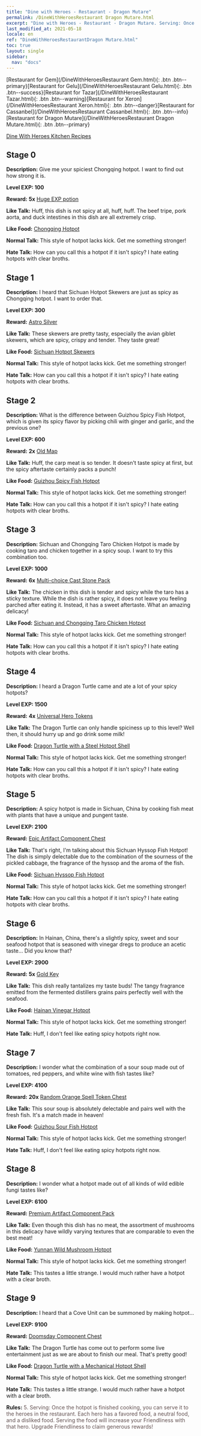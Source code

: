 ```yaml
---
title: "Dine with Heroes - Restaurant - Dragon Mutare"
permalink: /DineWithHeroesRestaurant Dragon Mutare.html
excerpt: "Dine with Heroes - Restaurant - Dragon Mutare. Serving: Once the hotpot is finished cooking, you can serve it to the heroes in the restaurant. Each hero has a favored food, a neutral food, and a disliked food. Serving the food will increase your Friendliness with that hero. Upgrade Friendliness to claim generous rewards!"
last_modified_at: 2021-05-18
locale: en
ref: "DineWithHeroesRestaurantDragon Mutare.html"
toc: true
layout: single
sidebar:
  nav: "docs"
---
```


[Restaurant for Gem](/DineWithHeroesRestaurant Gem.html){: .btn .btn--primary}[Restaurant for Gelu](/DineWithHeroesRestaurant Gelu.html){: .btn .btn--success}[Restaurant for Tazar](/DineWithHeroesRestaurant Tazar.html){: .btn .btn--warning}[Restaurant for Xeron](/DineWithHeroesRestaurant Xeron.html){: .btn .btn--danger}[Restaurant for Cassanbel](/DineWithHeroesRestaurant Cassanbel.html){: .btn .btn--info}[Restaurant for Dragon Mutare](/DineWithHeroesRestaurant Dragon Mutare.html){: .btn .btn--primary}

  [Dine With Heroes Kitchen Recipes](/DineWithHeroesKitchenRecipes.html)

## Stage 0
 **Description:** Give me your spiciest Chongqing hotpot. I want to find out how strong it is.

 **Level EXP: 100**

 **Reward:**  **5x** [Huge EXP potion](/Items/con_703/)

 **Like Talk:** Huff, this dish is not spicy at all, huff, huff. The beef tripe, pork aorta, and duck intestines in this dish are all extremely crisp.

 **Like Food:** [Chongqing Hotpot](/Items/con_1194/)

 **Normal Talk:** This style of hotpot lacks kick. Get me something stronger!

 **Hate Talk:** How can you call this a hotpot if it isn't spicy? I hate eating hotpots with clear broths.



## Stage 1
 **Description:** I heard that Sichuan Hotpot Skewers are just as spicy as Chongqing hotpot. I want to order that.

 **Level EXP: 300**

 **Reward:** [Astro Silver](/Items/con_969/)

 **Like Talk:** These skewers are pretty tasty, especially the avian giblet skewers, which are spicy, crispy and tender. They taste great!

 **Like Food:** [Sichuan Hotpot Skewers](/Items/con_1197/)

 **Normal Talk:** This style of hotpot lacks kick. Get me something stronger!

 **Hate Talk:** How can you call this a hotpot if it isn't spicy? I hate eating hotpots with clear broths.



## Stage 2
 **Description:** What is the difference between Guizhou Spicy Fish Hotpot, which is given its spicy flavor by picking chili with ginger and garlic, and the previous one?

 **Level EXP: 600**

 **Reward:**  **2x** [Old Map](/Items/con_1155/)

 **Like Talk:** Huff, the carp meat is so tender. It doesn't taste spicy at first, but the spicy aftertaste certainly packs a punch!

 **Like Food:** [Guizhou Spicy Fish Hotpot](/Items/con_1200/)

 **Normal Talk:** This style of hotpot lacks kick. Get me something stronger!

 **Hate Talk:** How can you call this a hotpot if it isn't spicy? I hate eating hotpots with clear broths.



## Stage 3
 **Description:** Sichuan and Chongqing Taro Chicken Hotpot is made by cooking taro and chicken together in a spicy soup. I want to try this combination too.

 **Level EXP: 1000**

 **Reward:**  **6x** [Multi-choice Cast Stone Pack](/Items/con_1480/)

 **Like Talk:** The chicken in this dish is tender and spicy while the taro has a sticky texture. While the dish is rather spicy, it does not leave you feeling parched after eating it. Instead, it has a sweet aftertaste. What an amazing delicacy!

 **Like Food:** [Sichuan and Chongqing Taro Chicken Hotpot](/Items/con_1203/)

 **Normal Talk:** This style of hotpot lacks kick. Get me something stronger!

 **Hate Talk:** How can you call this a hotpot if it isn't spicy? I hate eating hotpots with clear broths.



## Stage 4
 **Description:** I heard a Dragon Turtle came and ate a lot of your spicy hotpots?

 **Level EXP: 1500**

 **Reward:**  **4x** [Universal Hero Tokens](/Items/her_358/)

 **Like Talk:** The Dragon Turtle can only handle spiciness up to this level? Well then, it should hurry up and go drink some milk!

 **Like Food:** [Dragon Turtle with a Steel Hotpot Shell](/Items/con_1206/)

 **Normal Talk:** This style of hotpot lacks kick. Get me something stronger!

 **Hate Talk:** How can you call this a hotpot if it isn't spicy? I hate eating hotpots with clear broths.



## Stage 5
 **Description:** A spicy hotpot is made in Sichuan, China by cooking fish meat with plants that have a unique and pungent taste.

 **Level EXP: 2100**

 **Reward:** [Epic Artifact Component Chest](/Items/con_1926/)

 **Like Talk:** That's right, I'm talking about this Sichuan Hyssop Fish Hotpot! The dish is simply delectable due to the combination of the sourness of the pickled cabbage, the fragrance of the hyssop and the aroma of the fish.

 **Like Food:** [Sichuan Hyssop Fish Hotpot](/Items/con_1209/)

 **Normal Talk:** This style of hotpot lacks kick. Get me something stronger!

 **Hate Talk:** How can you call this a hotpot if it isn't spicy? I hate eating hotpots with clear broths.



## Stage 6
 **Description:** In Hainan, China, there's a slightly spicy, sweet and sour seafood hotpot that is seasoned with vinegar dregs to produce an acetic taste... Did you know that?

 **Level EXP: 2900**

 **Reward:**  **5x** [Gold Key](/Items/con_783/)

 **Like Talk:** This dish really tantalizes my taste buds! The tangy fragrance emitted from the fermented distillers grains pairs perfectly well with the seafood.

 **Like Food:** [Hainan Vinegar Hotpot](/Items/con_1248/)

 **Normal Talk:** This style of hotpot lacks kick. Get me something stronger!

 **Hate Talk:** Huff, I don't feel like eating spicy hotpots right now.



## Stage 7
 **Description:** I wonder what the combination of a sour soup made out of tomatoes, red peppers, and white wine with fish tastes like?

 **Level EXP: 4100**

 **Reward:**  **20x** [Random Orange Spell Token Chest](/Items/con_1949/)

 **Like Talk:** This sour soup is absolutely delectable and pairs well with the fresh fish. It's a match made in heaven!

 **Like Food:** [Guizhou Sour Fish Hotpot](/Items/con_1251/)

 **Normal Talk:** This style of hotpot lacks kick. Get me something stronger!

 **Hate Talk:** Huff, I don't feel like eating spicy hotpots right now.



## Stage 8
 **Description:** I wonder what a hotpot made out of all kinds of wild edible fungi tastes like?

 **Level EXP: 6100**

 **Reward:** [Premium Artifact Component Pack](/Items/con_1507/)

 **Like Talk:** Even though this dish has no meat, the assortment of mushrooms in this delicacy have wildly varying textures that are comparable to even the best meat!

 **Like Food:** [Yunnan Wild Mushroom Hotpot](/Items/con_1182/)

 **Normal Talk:** This style of hotpot lacks kick. Get me something stronger!

 **Hate Talk:** This tastes a little strange. I would much rather have a hotpot with a clear broth.



## Stage 9
 **Description:** I heard that a Cove Unit can be summoned by making hotpot...

 **Level EXP: 9100**

 **Reward:** [Doomsday Component Chest](/Items/con_1360/)

 **Like Talk:** The Dragon Turtle has come out to perform some live entertainment just as we are about to finish our meal. That's pretty good!

 **Like Food:** [Dragon Turtle with a Mechanical Hotpot Shell](/Items/con_1185/)

 **Normal Talk:** This style of hotpot lacks kick. Get me something stronger!

 **Hate Talk:** This tastes a little strange. I would much rather have a hotpot with a clear broth.





 **Rules:** <span style="color: #645252">5. Serving: Once the hotpot is finished cooking, you can serve it to the heroes in the restaurant. Each hero has a favored food, a neutral food, and a disliked food. Serving the food will increase your Friendliness with that hero. Upgrade Friendliness to claim generous rewards!</span>

